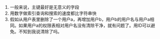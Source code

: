 1. 一般来说，主键最好是无意义的字段
2. 用数字做索引查询和搜索的速度都比字符串快
3. 假如从用户表里删除了一个用户a，再增加用户b，用户b的用户名与用户a相同。如果用户a的权限表相对用户名没有清除干净，就有问题了。用ID可以避免。不知到我说清除了吗。
<!--stackedit_data:
eyJoaXN0b3J5IjpbMTk0MjYzODM4MV19
-->